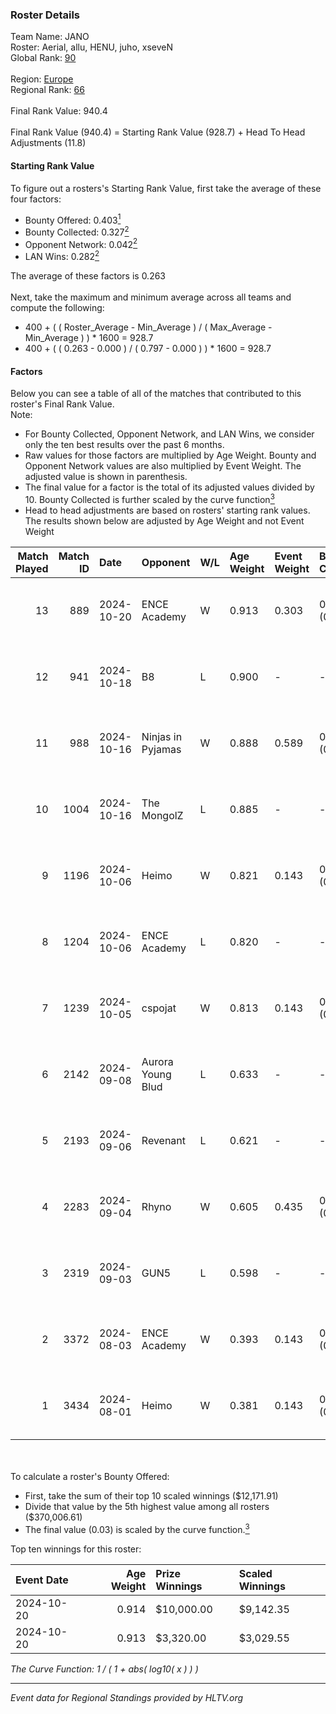 ### Roster Details<br />
Team Name: JANO<br />
Roster: Aerial, allu, HENU, juho, xseveN<br />
Global Rank: [90](../../standings_global_2024_12_02.md)<br />
<br />
Region: [Europe]( ../../standings_europe_2024_12_02.md)<br />
Regional Rank: [66]( ../../standings_europe_2024_12_02.md)<br />
<br />
Final Rank Value:  940.4<br />
<br />
Final Rank Value (940.4) = Starting Rank Value (928.7) + Head To Head Adjustments (11.8)<br />

#### Starting Rank Value<br />
To figure out a rosters's Starting Rank Value, first take the average of these four factors:<br />
- Bounty Offered: 0.403[<sup>1</sup>](#table2)
- Bounty Collected: 0.327[<sup>2</sup>](#table1)
- Opponent Network: 0.042[<sup>2</sup>](#table1)
- LAN Wins: 0.282[<sup>2</sup>](#table1)

The average of these factors is 0.263<br />
<br />
Next, take the maximum and minimum average across all teams and compute the following:<br />
- 400 + ( ( Roster_Average - Min_Average ) / ( Max_Average - Min_Average ) ) * 1600 = 928.7
- 400 + ( ( 0.263 - 0.000 ) / ( 0.797 - 0.000 ) ) * 1600 = 928.7


#### Factors<br />
Below you can see a table of all of the matches that contributed to this roster's Final Rank Value.<br />
Note:<br />

- For Bounty Collected, Opponent Network, and LAN Wins, we consider only the ten best results over the past 6 months.
- Raw values for those factors are multiplied by Age Weight. Bounty and Opponent Network values are also multiplied by Event Weight. The adjusted value is shown in parenthesis.
- The final value for a factor is the total of its adjusted values divided by 10. Bounty Collected is further scaled by the curve function[<sup>3</sup>](#curveFunction)
- Head to head adjustments are based on rosters' starting rank values. The results shown below are adjusted by Age Weight and not Event Weight
<span id="table1"></span><br />


| Match Played | Match ID | Date       | Opponent          | W/L | Age Weight | Event Weight | Bounty Collected | Opponent Network | LAN Wins  | H2H Adj. | Roster                           |
| -: | -: | :- | :- | :- | :- | :- | :- | :- | :- | -: | :- |
|           13 |      889 | 2024-10-20 | ENCE Academy      | W   | 0.913      | 0.303        | 0.010 (0.003)    | 0.260 (0.072)    | 1 (0.913) |     9.15 | Aerial, allu, HENU, juho, xseveN |
|           12 |      941 | 2024-10-18 | B8                | L   | 0.900      | -            | -                | -                | -         |    -3.48 | Aerial, allu, HENU, juho, xseveN |
|           11 |      988 | 2024-10-16 | Ninjas in Pyjamas | W   | 0.888      | 0.589        | 0.086 (0.045)    | 0.306 (0.160)    | 1 (0.888) |    22.96 | Aerial, allu, HENU, juho, xseveN |
|           10 |     1004 | 2024-10-16 | The MongolZ       | L   | 0.885      | -            | -                | -                | -         |    -0.24 | Aerial, allu, HENU, juho, xseveN |
|            9 |     1196 | 2024-10-06 | Heimo             | W   | 0.821      | 0.143        | 0.001 (0.000)    | 0.139 (0.016)    | 0 (0.000) |     5.45 | Aerial, allu, HENU, juho, xseveN |
|            8 |     1204 | 2024-10-06 | ENCE Academy      | L   | 0.820      | -            | -                | -                | -         |   -17.20 | Aerial, allu, HENU, juho, xseveN |
|            7 |     1239 | 2024-10-05 | cspojat           | W   | 0.813      | 0.143        | 0.000 (0.000)    | 0.000 (0.000)    | 0 (0.000) |     1.30 | Aerial, allu, HENU, juho, xseveN |
|            6 |     2142 | 2024-09-08 | Aurora Young Blud | L   | 0.633      | -            | -                | -                | -         |   -10.33 | Aerial, allu, HENU, juho, xseveN |
|            5 |     2193 | 2024-09-06 | Revenant          | L   | 0.621      | -            | -                | -                | -         |   -10.87 | Aerial, allu, HENU, juho, xseveN |
|            4 |     2283 | 2024-09-04 | Rhyno             | W   | 0.605      | 0.435        | 0.147 (0.039)    | 0.554 (0.146)    | 0 (0.000) |    15.96 | Aerial, allu, HENU, juho, xseveN |
|            3 |     2319 | 2024-09-03 | GUN5              | L   | 0.598      | -            | -                | -                | -         |    -6.90 | Aerial, allu, HENU, juho, xseveN |
|            2 |     3372 | 2024-08-03 | ENCE Academy      | W   | 0.393      | 0.143        | 0.010 (0.001)    | 0.260 (0.015)    | 1 (0.393) |     3.76 | Aerial, allu, HENU, juho, xseveN |
|            1 |     3434 | 2024-08-01 | Heimo             | W   | 0.381      | 0.143        | 0.001 (0.000)    | 0.139 (0.008)    | 1 (0.381) |     2.19 | Aerial, allu, HENU, juho, xseveN |

<br />
<span id="table2"></span><br />
To calculate a roster's Bounty Offered:<br />

- First, take the sum of their top 10 scaled winnings ($12,171.91)
- Divide that value by the 5th highest value among all rosters ($370,006.61)
- The final value (0.03) is scaled by the curve function.[<sup>3</sup>](#curveFunction)

Top ten winnings for this roster:<br />

| Event Date | Age Weight | Prize Winnings | Scaled Winnings |
| :- | -: | :- | :- |
| 2024-10-20 |      0.914 | $10,000.00     | $9,142.35       |
| 2024-10-20 |      0.913 | $3,320.00      | $3,029.55       |


<span id="curveFunction"></span>_The Curve Function: 1 / ( 1 + abs( log10( x ) ) )_<br />

---
_Event data for Regional Standings provided by HLTV.org_<br />
